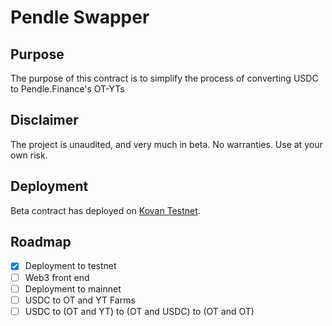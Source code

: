 # Pendle Swapper

## Purpose

The purpose of this contract is to simplify the process of converting USDC to Pendle.Finance's OT-YTs

## Disclaimer

The project is unaudited, and very much in beta. No warranties. Use at your own risk. 

## Deployment

Beta contract has deployed on [Kovan Testnet](https://kovan.etherscan.io/address/0xb101a17cb148290d45a05185ee43dc4f1363f434).

## Roadmap

- [x] Deployment to testnet 
- [ ] Web3 front end
- [ ] Deployment to mainnet
- [ ] USDC to OT and YT Farms
- [ ] USDC to (OT and YT) to (OT and USDC) to (OT and OT)
